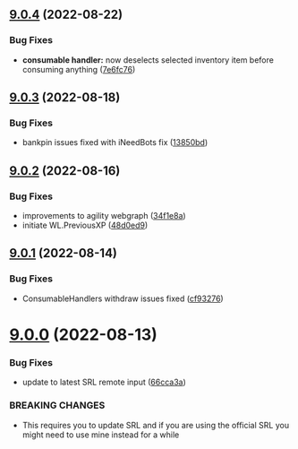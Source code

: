 ## [9.0.4](https://github.com/Torwent/WaspLib/compare/v9.0.3...v9.0.4) (2022-08-22)


### Bug Fixes

* **consumable handler:** now deselects selected inventory item before consuming anything ([7e6fc76](https://github.com/Torwent/WaspLib/commit/7e6fc7650683303de23dccaa801c06c102be95d4))



## [9.0.3](https://github.com/Torwent/WaspLib/compare/v9.0.2...v9.0.3) (2022-08-18)


### Bug Fixes

* bankpin issues fixed with iNeedBots fix ([13850bd](https://github.com/Torwent/WaspLib/commit/13850bde6b3d7f92505279cad180b6c456d73a1f))



## [9.0.2](https://github.com/Torwent/WaspLib/compare/v9.0.1...v9.0.2) (2022-08-16)


### Bug Fixes

* improvements to agility webgraph ([34f1e8a](https://github.com/Torwent/WaspLib/commit/34f1e8ad52ebf26dacf1eee3d3dcad819cbc18b8))
* initiate WL.PreviousXP ([48d0ed9](https://github.com/Torwent/WaspLib/commit/48d0ed9dd72dab732880e370caaeceb6fb7d3a39))



## [9.0.1](https://github.com/Torwent/WaspLib/compare/v9.0.0...v9.0.1) (2022-08-14)


### Bug Fixes

* ConsumableHandlers withdraw issues fixed ([cf93276](https://github.com/Torwent/WaspLib/commit/cf93276f34abf0088e9d47a78181b82e02778306))



# [9.0.0](https://github.com/Torwent/WaspLib/compare/v8.0.12...v9.0.0) (2022-08-13)


### Bug Fixes

* update to latest SRL remote input ([66cca3a](https://github.com/Torwent/WaspLib/commit/66cca3a4b68227d4da9624d20e7aec61fb131927))


### BREAKING CHANGES

* This requires you to update SRL and if you are using the official SRL you might need to use mine instead for a while



